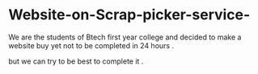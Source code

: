 # Website-on-Scrap-picker-service-
We are the students of Btech first year college 
and decided to make a website buy yet not to be completed in 24 hours .

but we can try to be best to complete it .
